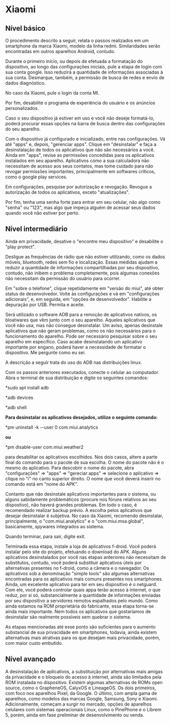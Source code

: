 # Xiaomi

## Nível básico

O procedimento descrito a seguir, relata o passos realizados em um smartphone da marca Xiaomi, modelo da linha redmi. Similaridades serão encontradas em outros aparelhos Android, contudo.

Durante o primeiro início, ou depois de efetuada a formatação do dispositivo, ao longo das configurações iniciais, pule a etapa de login com sua conta google. Isso reduzirá a quantidade de informações associadas à sua conta. Desmarque, também, a permissão de busca de redes e envio de dados diagnóstico.

No caso da Xiaomi, pule o login da conta MI.

Por fim, desabilite o programa de experiência do usuário e os anúncios personalizados.

Caso o seu dispositivo já estiver em uso e você não deseje formatá-lo, poderá procurar essas opções na barra de busca dentro das configurações do seu aparelho.

Com o dispositivo já configurado e inicializado, entre nas configurações. Vá até "apps" e, depois, "gerenciar apps". Clique em "desinstalar" e faça a desinstalação de todos os aplicativos que não são necessários a você. Ainda em "apps", revise as permissões concedidas para os aplicativos instalados em seu aparelho. Aplicativos como a sua calculadora não necessitam de acesso aos seus contatos, mas tome cuidado para não revogar permissões importantes, principalmente em softwares críticos, como o google play services.

Em configurações, pesquise por autorização e revogação. Revogue a autorização de todos os aplicativos, exceto "atualizações".

Por fim, tenha uma senha forte para entrar em seu celular, não algo como "senha" ou "123", mas algo que impeça alguém de acessar seus dados quando você não estiver por perto.

## Nível intermediário

Ainda em privacidade, desative o "encontre meu dispositivo" e desabilite o "play protect".

Desligue as frequências de rádio que não estiver utilizando, como os dados móveis, bluetooth, redes sem fio e localização. Essas medidas ajudam a reduzir a quantidade de informações compartilhadas por seu dispositivo, contudo, não inibem o problema completamente, pois algumas conexões não necessitam da permissão do usuário para ocorrer.

Em "sobre o telefone", clique repetidamente em "versão do miui", até obter status de desenvolvedor. Volte às configurações e vá em "configurações adicionais", e, em seguida, em "opções de desenvolvedor". Habilite a depuração por USB. Permita e aceite.

Será utilizado o software ADB para a remoção de aplicativos nativos, os bloatwares que vêm junto com o seu aparelho. Aqueles aplicativos que você não usa, mas não consegue desinstalar. Um aviso, apenas desinstale aplicativos que não geram problemas, como os não necessários para o funcionamento do aparelho. Pode ser necessário pesquisar sobre o seu aparelho em específico. Caso acabe desinstalando um aplicativo importante por engano, poderá haver a necessidade de formatar o dispositivo. Me pergunte como eu sei.

A descrição a seguir trata do uso do ADB nas distribuições linux.

Com os passos anteriores executados, conecte o celular ao computador. Abra o terminal de sua distribuição e digite os seguintes comandos:

\*sudo apt install adb

\*adb devices

\*adb shell

**Para desinstalar os aplicativos desejados, utilize o seguinte comando:**

\*pm uninstall -k --user 0 com.miui.analytics

**ou**

\*pm disable-user com.miui.weather2

para desabilitar os aplicativos escolhidos. Nos dois casos, altere a parte final do comando para o pacote de sua escolha. O nome do pacote não é o mesmo do aplicativo. Para descobrir o nome do pacote, abra "configurações" =&gt; "apps" =&gt; "gereciar apps" =&gt; selecione o aplicativo =&gt; clique no "i" no canto superior direito. O nome que você deverá inserir no comando está em "nome do APK".

Contanto que não desinstale aplicativos importantes para o sistema, ou alguns sabidamente problemáticos \(procure nos fóruns relativos ao seu dispostivo\), não haverá grandes problemas. Em todo o caso, é recomendado realizar backup prévio. A escolha pelos aplicativos que desejar desinstalar é subjetiva. No caso da Xiaomi, recomendo desinstalar, principalmente, o "com.miui.analytics" e o "com.miui.msa.global", basicamente, spywares integrados ao sistema.

Quando terminar, para sair, digite exit.

Terminada essa etapa, instale a loja de aplicativos f-droid. Você poderá instalar pelo site do projeto, efetuando o download do APK. Alguns aplicativos desinstalados por você nas etapas anteriores não necessitam de substitutos, contudo, você poderá substituir aplicativos úteis por alternativas presentes no f-droid, como a câmera e o navegador. Os aplicativos sob a denominação "simple tools" são algumas alternativas encontradas para os aplicativos mais comuns presentes nos smartphones. Ainda, um excelente aplicativo para ter em seu dispositivo é o netguard. Com ele, você poderá controlar quais appa terão acesso à internet, o que reduz, por si só, substancialmente a quantidade de informações enviadas por seu dispositivo a servidores remotos espalhados pelo mundo. Como ainda estamos na ROM proprietária do fabricante, essa etapa torna-se ainda mais importante. Nem todos os aplicativos que gostaríamos de desinstalar são realmente possíveis sem quebrar o sistema.

As etapas mencionadas até esse ponto são suficientes para o aumento substancial de sua privacidade em smartphones, todavia, ainda existem alternativas mais atrativas para os que desejam mais privacidade, porém, com maior custo embutido.

## Nível avançado

A desinstalação de aplicativos, a substituição por alternativas mais amigas da privacidade e o bloqueio do acesso à internet, ainda são limitados pela ROM instalada no dispositivo. Existem algumas alternativas de ROMs open source, como o GrapheneOS, CalyxOS e LineageOS. Os dois primeiros, com foco nos aparelhos Pixel, da Google. O último, com ampla gama de aparelhos, como modelos das marcas Google, Samsung, Sony e Xiaomi. Adicionalmente, começam a surgir no mercado, opções de aparelhos celulares com sistemas operacionais Linux, como o PinePhone e o Librem 5, porém, ainda em fase preliminar de desenvolvimento ou venda.

